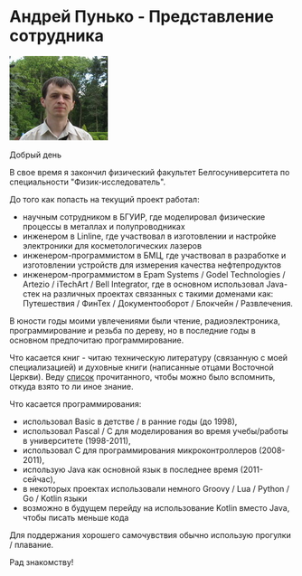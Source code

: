 
# Андрей Пунько - Представление сотрудника

![image info](../photos/Andrei_Punko_photo_informal.jpg)

Добрый день

В свое время я закончил физический факультет Белгосуниверситета по специальности "Физик-исследователь".

До того как попасть на текущий проект работал:
- научным сотрудником в БГУИР, где моделировал физические процессы в металлах и полупроводниках
- инженером в Linline, где участвовал в изготовлении и настройке электроники для косметологических лазеров
- инженером-программистом в БМЦ, где участвовал в разработке и изготовлении устройств для измерения качества нефтепродуктов
- инженером-программистом в Epam Systems / Godel Technologies / Artezio / iTechArt / Bell Integrator, где в основном использовал Java-стек
на различных проектах связанных с такими доменами как:
  Путешествия / ФинТех / Документооборот / Блокчейн / Развлечения.

В юности годы моими увлечениями были чтение, радиоэлектроника, программирование и резьба по дереву,
но в последние годы в основном предпочитаю программирование.

Что касается книг - читаю техническую литературу (связанную с моей специализацией) и духовные книги (написанные отцами Восточной Церкви).
Веду [список](https://github.com/andrei-punko/books) прочитанного, чтобы можно было вспомнить, откуда взято то ли иное знание.

Что касается программирования:
- использовал Basic в детстве / в ранние годы (до 1998),
- использовал Pascal / C для моделирования во время учебы/работы в университете (1998-2011),
- использовал C для программирования микроконтроллеров (2008-2011),
- использую Java как основной язык в последнее время (2011-сейчас),
- в некоторых проектах использовали немного Groovy / Lua / Python / Go / Kotlin языки
- возможно в будущем перейду на использование Kotlin вместо Java, чтобы писать меньше кода

Для поддержания хорошего самочувствия обычно использую прогулки / плавание.

Рад знакомству!
